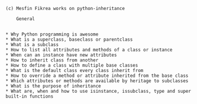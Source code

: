 	(c) Mesfin Fikrea works on python-inheritance

		General


	* Why Python programming is awesome
	* What is a superclass, baseclass or parentclass
	* What is a subclass
	* How to list all attributes and methods of a class or instance
	* When can an instance have new attributes
	* How to inherit class from another
	* How to define a class with multiple base classes
	* What is the default class every class inherit from
	* How to override a method or attribute inherited from the base class
	* Which attributes or methods are available by heritage to subclasses
	* What is the purpose of inheritance
	* What are, when and how to use isinstance, issubclass, type and super built-in functions
